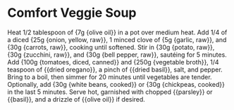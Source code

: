 # Comfort Veggie Soup

Heat 1/2 tablespoon of {7g {olive oil}} in a pot over medium heat. Add 1/4 of a diced {25g {onion, yellow, raw}}, 1 minced clove of {5g {garlic, raw}}, and {30g {carrots, raw}}, cooking until softened. Stir in {30g {potato, raw}}, {30g {zucchini, raw}}, and {30g {bell pepper, raw}}, sautéing for 5 minutes. Add {100g {tomatoes, diced, canned}} and {250g {vegetable broth}}, 1/4 teaspoon of {{dried oregano}}, a pinch of {{dried basil}}, salt, and pepper. Bring to a boil, then simmer for 20 minutes until vegetables are tender. Optionally, add {30g {white beans, cooked}} or {30g {chickpeas, cooked}} in the last 5 minutes. Serve hot, garnished with chopped {{parsley}} or {{basil}}, and a drizzle of {{olive oil}} if desired.